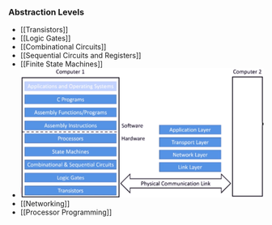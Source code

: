 ### Abstraction Levels
+ [[Transistors]]
+ [[Logic Gates]]
+ [[Combinational Circuits]]
+ [[Sequential Circuits and Registers]]
+ [[Finite State Machines]]
+ ![](../../z_images/Pasted%20image%2020221009154742.png)
+ [[Networking]]
+ [[Processor Programming]]
